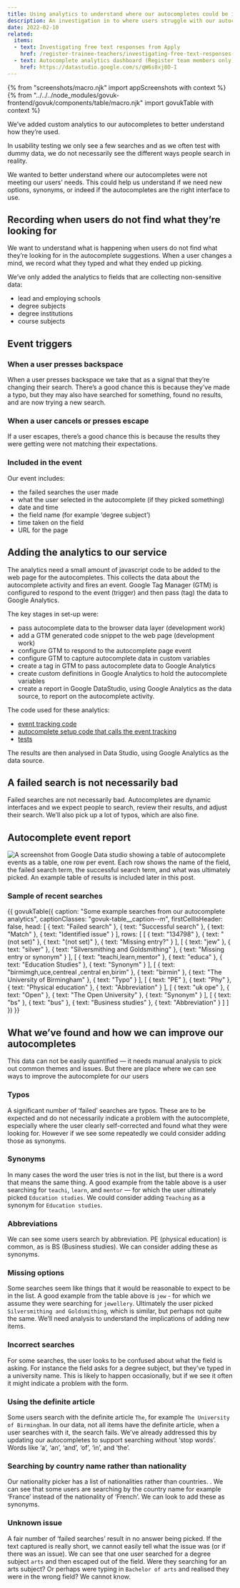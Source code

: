 ```yaml
---
title: Using analytics to understand where our autocompletes could be improved
description: An investigation in to where users struggle with our autocompletes
date: 2022-02-10
related:
  items:
  - text: Investigating free text responses from Apply
    href: /register-trainee-teachers/investigating-free-text-responses-from-apply/
  - text: Autocomplete analytics dashboard (Register team members only)
    href: https://datastudio.google.com/s/qW6s8xj8O-I
---
```

{% from "screenshots/macro.njk" import appScreenshots with context %}
{% from "../../../node_modules/govuk-frontend/govuk/components/table/macro.njk" import govukTable with context %}

We’ve added custom analytics to our autocompletes to better understand how they’re used.

In usability testing we only see a few searches and as we often test with dummy data, we do not necessarily see the different ways people search in reality.

We wanted to better understand where our autocompletes were not meeting our users’ needs. This could help us understand if we need new options, synonyms, or indeed if the autocompletes are the right interface to use.

## Recording when users do not find what they’re looking for

We want to understand what is happening when users do not find what they’re looking for in the autocomplete suggestions. When a user changes a mind, we record what they typed and what they ended up picking.

We’ve only added the analytics to fields that are collecting non-sensitive data:

* lead and employing schools
* degree subjects
* degree institutions
* course subjects

## Event triggers

### When a user presses backspace

When a user presses backspace we take that as a signal that they’re changing their search. There’s a good chance this is because they’ve made a typo, but they may also have searched for something, found no results, and are now trying a new search.

### When a user cancels or presses escape

If a user escapes, there’s a good chance this is because the results they were getting were not matching their expectations.

### Included in the event

Our event includes:

* the failed searches the user made
* what the user selected in the autocomplete (if they picked something)
* date and time
* the field name (for example ‘degree subject’)
* time taken on the field
* URL for the page

## Adding the analytics to our service

The analytics  need a small amount of javascript code to be added to the web page for the autocompletes. This collects the data about the autocomplete activity and fires an event. Google Tag Manager (GTM) is configured to respond to the event (trigger) and then pass (tag) the data to Google Analytics.

The key stages in set-up were:

* pass autocomplete data to the browser data layer (development work)
* add a GTM generated code snippet to the web page (development work)
* configure GTM to respond to the autocomplete page event
* configure GTM to capture autocomplete data in custom variables
* create a tag in GTM to pass autocomplete data to Google Analytics
* create custom definitions in Google Analytics to hold the autocomplete variables
* create a report in Google DataStudio, using Google Analytics as the data source, to report on the autocomplete activity.

The code used for these analytics:

* [event tracking code](https://github.com/DFE-Digital/register-trainee-teachers/blob/main/app/components/form_components/tracker.js)
* [autocomplete setup code that calls the event tracking](https://github.com/DFE-Digital/register-trainee-teachers/blob/main/app/components/form_components/autocomplete/script.js)
* [tests](https://github.com/DFE-Digital/register-trainee-teachers/blob/main/app/webpacker/scripts/tracker.spec.js)

The results are then analysed in Data Studio, using Google Analytics as the data source.

## A failed search is not necessarily bad

Failed searches are not necessarily bad. Autocompletes are dynamic interfaces and we expect people to search, review their results, and adjust their search. We’ll also pick up a lot of typos, which are also fine.

## Autocomplete event report

![A screenshot from Google Data studio showing a table of autocomplete events as a table, one row per event. Each row shows the name of the field, the failed search term, the successful search term, and what was ultimately picked. An example table of results is included later in this post.](1-datastudio-screenshot.png)

### Sample of recent searches

{{ govukTable({
  caption: "Some example searches from our autocomplete analytics",
  captionClasses: "govuk-table__caption--m",
  firstCellIsHeader: false,
  head: [
    {
      text: "Failed search"
    },
    {
      text: "Successful search"
    },
    {
      text: "Match"
    },
    {
      text: "Identified issue"
    }
  ],
  rows: [
    [
      {
        text: "134798"
      },
      {
        text: "(not set)"
      },
      {
        text: "(not set)"
      },
      {
        text: "Missing entry?"
      }
    ],
    [
      {
        text: "jew"
      },
      {
        text: "silver"
      },
      {
        text: "Silversmithing and Goldsmithing"
      },
      {
        text: "Missing entry or synonym"
      }
    ],
    [
      {
        text: "teachi,learn,mentor"
      },
      {
        text: "educa"
      },
      {
        text: "Education Studies"
      },
      {
        text: "Synonym"
      }
    ],
    [
      {
        text: "birmimgh,uce,centreal ,central en,birim"
      },
      {
        text: "birmin"
      },
      {
        text: "The University of Birmingham"
      },
      {
        text: "Typo"
      }
    ],
    [
      {
        text: "PE"
      },
      {
        text: "Phy"
      },
      {
        text: "Physical education"
      },
      {
        text: "Abbreviation"
      }
    ],
    [
      {
        text: "uk ope"
      },
      {
        text: "Open"
      },
      {
        text: "The Open University"
      },
      {
        text: "Synonym"
      }
    ],
    [
      {
        text: "bs"
      },
      {
        text: "bus"
      },
      {
        text: "Business studies"
      },
      {
        text: "Abbreviation"
      }
    ]
  ]
}) }}

## What we’ve found and how we can improve our autocompletes

This data can not be easily quantified — it needs manual analysis to pick out common themes and issues. But there are place where we can see ways to improve the autocomplete for our users

### Typos

A significant number of ‘failed’ searches are typos. These are to be expected and do not necessarily indicate a problem with the autocomplete,  especially where the user clearly self-corrected and found what they were looking for. However if we see some repeatedly we could consider adding those as synonyms.

### Synonyms

In many cases the word the user tries is not in the list, but there is a word that means the same thing. A good example from the table above is a user searching for `teachi`, `learn`, and `mentor` — for which the user ultimately picked `Education studies`. We could consider adding `Teaching` as a synonym for `Education studies`.

### Abbreviations

We can see some users search by abbreviation. PE (physical education) is common, as is BS (Business studies). We can consider adding these as synonyms.

### Missing options

Some searches seem like things that it would be reasonable to expect to be in the list. A good example from the table above is `jew` - for which we assume they were searching for `jewellery`. Ultimately the user picked `Silversmithing and Goldsmithing`, which is similar, but perhaps not quite the same. We’ll need analysis to understand the implications of adding new items.

### Incorrect searches

For some searches, the user looks to be confused about what the field is asking. For instance the field asks for a degree subject, but they’ve typed in a university name. This is likely to happen occasionally, but if we see it often it might indicate a problem with the form.

### Using the definite article

Some users search with the definite article `The`, for example `The University of Birmingham`. In our data, not all items have the definite article, when a user searches with it, the search fails. We’ve already addressed this by updating our autocompletes to support searching without ‘stop words’. Words like ‘a’, ‘an’, ‘and’, ‘of’, ‘in’, and ‘the’.

### Searching by country name rather than nationality

Our nationality picker has a list of nationalities rather than countries. . We can see that some users are searching by the country name for example ‘France’ instead of the nationality of ‘French’. We can look to add these as synonyms.

### Unknown issue

A fair number of ‘failed searches’ result in no answer being picked. If the text captured is really short, we cannot easily tell what the issue was (or if there was an issue). We can see that  one user searched for a degree subject `arts` and then escaped out of the field. Were they searching for an arts subject? Or perhaps were typing in `Bachelor of arts` and realised they were in the wrong field? We cannot know.
